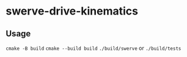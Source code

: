 # swerve-drive-kinematics

## Usage
`cmake -B build`
`cmake --build build`
`./build/swerve` or `./build/tests`